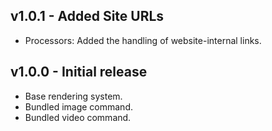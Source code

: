 ## v1.0.1 - Added Site URLs
- Processors: Added the handling of website-internal links.  

## v1.0.0 - Initial release
- Base rendering system.
- Bundled image command.
- Bundled video command.
